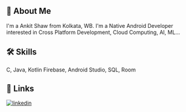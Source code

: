 ## 🚀 About Me
I'm a Ankit Shaw from Kolkata, WB.
I'm a Native Android Developer 
interested in Cross Platform Development,
Cloud Computing, AI, ML...


## 🛠 Skills
C, Java, Kotlin
Firebase, Android Studio, SQL, Room


## 🔗 Links
[![linkedin](https://img.shields.io/badge/linkedin-0A66C2?style=for-the-badge&logo=linkedin&logoColor=white)](https://www.linkedin.com/in/iam-ankit-shaw/)


<!---
Ankitsh-rtx/Ankitsh-rtx is a ✨ special ✨ repository because its `README.md` (this file) appears on your GitHub profile.
You can click the Preview link to take a look at your changes.
--->
